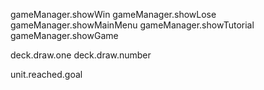gameManager.showWin
gameManager.showLose
gameManager.showMainMenu
gameManager.showTutorial
gameManager.showGame

deck.draw.one
deck.draw.number <int>

unit.reached.goal